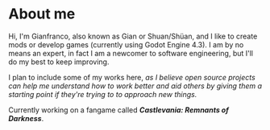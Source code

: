 # About me
Hi, I'm Gianfranco, also known as Gian or Shuan/Shüan, and I like to create mods or develop games (currently using Godot Engine 4.3).
I am by no means an expert, in fact I am a newcomer to software engineering, but I'll do my best to keep improving.

I plan to include some of my works here, *as I believe open source projects can help me understand how to work better and aid others by giving them a starting point if they're trying to to approach new things.*

Currently working on a fangame called ***Castlevania: Remnants of Darkness***.
